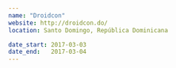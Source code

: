 ```yaml
---
name: "Droidcon" 
website: http://droidcon.do/
location: Santo Domingo, República Dominicana

date_start: 2017-03-03
date_end:   2017-03-04
---
```

